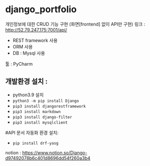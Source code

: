 # django_portfolio

개인정보에 대한 CRUD 기능 구현 (화면[frontend] 없이 API만 구현)
링크 : http://52.79.247.175:7001/api/

- REST framework 사용
- ORM 사용
- DB : Mysql 사용

툴 : PyCharm


## 개발환경 설치 : 
- python3.9 설치
- `python3 -m pip install Django`
- `pip3 install djangorestframework`
- `pip3 install markdown`
- `pip3 install django-filter`
- `pip3 install mysqlclient`

#API 문서 자동화 환경 설치: 
- `pip install drf-yasg`


notion : https://www.notion.so/Django-d97492078b6c401d8696dd54f260a3b4
